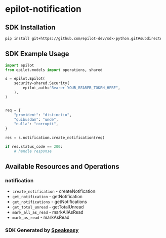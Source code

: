 # epilot-notification

<!-- Start SDK Installation -->
## SDK Installation

```bash
pip install git+https://github.com/epilot-dev/sdk-python.git#subdirectory=notification
```
<!-- End SDK Installation -->

## SDK Example Usage
<!-- Start SDK Example Usage -->
```python
import epilot
from epilot.models import operations, shared

s = epilot.Epilot(
    security=shared.Security(
        epilot_auth="Bearer YOUR_BEARER_TOKEN_HERE",
    ),
)


req = {
    "provident": "distinctio",
    "quibusdam": "unde",
    "nulla": "corrupti",
}
    
res = s.notification.create_notification(req)

if res.status_code == 200:
    # handle response
```
<!-- End SDK Example Usage -->

<!-- Start SDK Available Operations -->
## Available Resources and Operations


### notification

* `create_notification` - createNotification
* `get_notification` - getNotification
* `get_notifications` - getNotifications
* `get_total_unread` - getTotalUnread
* `mark_all_as_read` - markAllAsRead
* `mark_as_read` - markAsRead
<!-- End SDK Available Operations -->

### SDK Generated by [Speakeasy](https://docs.speakeasyapi.dev/docs/using-speakeasy/client-sdks)
